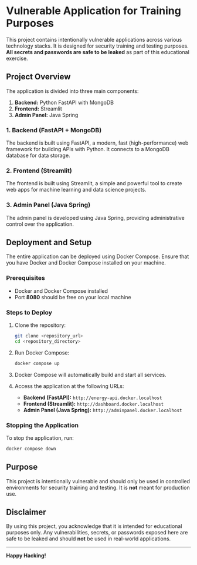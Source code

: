 # Vulnerable Application for Training Purposes

This project contains intentionally vulnerable applications across various technology stacks. It is designed for security training and testing purposes. **All secrets and passwords are safe to be leaked** as part of this educational exercise.

## Project Overview

The application is divided into three main components:

1. **Backend:** Python FastAPI with MongoDB
2. **Frontend:** Streamlit
3. **Admin Panel:** Java Spring

### 1. Backend (FastAPI + MongoDB)
The backend is built using FastAPI, a modern, fast (high-performance) web framework for building APIs with Python. It connects to a MongoDB database for data storage.

### 2. Frontend (Streamlit)
The frontend is built using Streamlit, a simple and powerful tool to create web apps for machine learning and data science projects.

### 3. Admin Panel (Java Spring)
The admin panel is developed using Java Spring, providing administrative control over the application.

## Deployment and Setup

The entire application can be deployed using Docker Compose. Ensure that you have Docker and Docker Compose installed on your machine.

### Prerequisites

- Docker and Docker Compose installed
- Port **8080** should be free on your local machine

### Steps to Deploy

1. Clone the repository:
    ```bash
    git clone <repository_url>
    cd <repository_directory>
    ```

2. Run Docker Compose:
    ```bash
    docker compose up
    ```

3. Docker Compose will automatically build and start all services.

4. Access the application at the following URLs:
    - **Backend (FastAPI):** `http://energy-api.docker.localhost`
    - **Frontend (Streamlit):** `http://dashboard.docker.localhost`
    - **Admin Panel (Java Spring):** `http://adminpanel.docker.localhost`

### Stopping the Application

To stop the application, run:
```bash
docker compose down
```

## Purpose

This project is intentionally vulnerable and should only be used in controlled environments for security training and testing. It is **not** meant for production use.

## Disclaimer

By using this project, you acknowledge that it is intended for educational purposes only. Any vulnerabilities, secrets, or passwords exposed here are safe to be leaked and should **not** be used in real-world applications.

---

**Happy Hacking!**